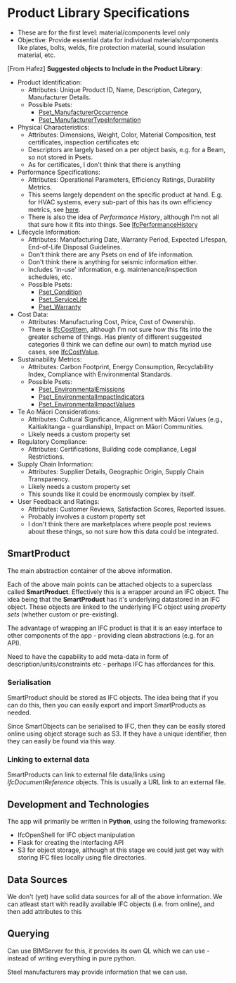 # Product Library Specifications

* These are for the first level: material/components level only
* Objective: Provide essential data for individual materials/components like plates, bolts, welds, fire protection
  material, sound insulation material, etc.

[From Hafez] **Suggested objects to Include in the Product Library**:

* Product Identification:
    * Attributes: Unique Product ID, Name, Description, Category, Manufacturer Details.
    * Possible Psets:
        * [Pset_ManufacturerOccurrence](https://ifc43-docs.standards.buildingsmart.org/IFC/RELEASE/IFC4x3/HTML/lexical/Pset_ManufacturerOccurrence.htm)
        * [Pset_ManufacturerTypeInformation](https://ifc43-docs.standards.buildingsmart.org/IFC/RELEASE/IFC4x3/HTML/lexical/Pset_ManufacturerTypeInformation.htm)
* Physical Characteristics:
    * Attributes: Dimensions, Weight, Color, Material Composition, test certificates, inspection certificates etc
    * Descriptors are largely based on a per object basis, e.g. for a Beam, so not stored in Psets.
    * As for certificates, I don't think that there is anything
* Performance Specifications:
  * Attributes: Operational Parameters, Efficiency Ratings, Durability Metrics.
  * This seems largely dependent on the specific product at hand. E.g. for HVAC systems, every sub-part of this has its own efficiency metrics, see [here](https://ifc43-docs.standards.buildingsmart.org/IFC/RELEASE/IFC4x3/HTML/ifchvacdomain/content.html). 
  * There is also the idea of *Performance History*, although I'm not all that sure how it fits into things. See [IfcPerformanceHistory](https://ifc43-docs.standards.buildingsmart.org/IFC/RELEASE/IFC4x3/HTML/lexical/IfcPerformanceHistory.htm)
* Lifecycle Information:
    * Attributes: Manufacturing Date, Warranty Period, Expected Lifespan, End-of-Life Disposal Guidelines.
    * Don't think there are any Psets on end of life information.
    * Don't think there is anything for seismic information either.
    * Includes 'in-use' information, e.g. maintenance/inspection schedules, etc.
    * Possible Psets:
        * [Pset_Condition](https://ifc43-docs.standards.buildingsmart.org/IFC/RELEASE/IFC4x3/HTML/lexical/Pset_Condition.htm)
        * [Pset_ServiceLife](https://ifc43-docs.standards.buildingsmart.org/IFC/RELEASE/IFC4x3/HTML/lexical/Pset_ServiceLife.htm)
        * [Pset_Warranty](https://ifc43-docs.standards.buildingsmart.org/IFC/RELEASE/IFC4x3/HTML/lexical/Pset_Warranty.htm)
* Cost Data:
  * Attributes: Manufacturing Cost, Price, Cost of Ownership.
  * There is [IfcCostItem](https://ifc43-docs.standards.buildingsmart.org/IFC/RELEASE/IFC4x3/HTML/lexical/IfcCostItem.htm), although I'm not sure how this fits into the greater scheme of things. Has plenty of different suggested categories (I think we can define our own) to match myriad use cases, see [IfcCostValue](https://ifc43-docs.standards.buildingsmart.org/IFC/RELEASE/IFC4x3/HTML/lexical/IfcCostValue.htm).
* Sustainability Metrics:
    * Attributes: Carbon Footprint, Energy Consumption, Recyclability Index, Compliance with Environmental Standards.
    * Possible Psets:
        * [Pset_EnvironmentalEmissions](https://ifc43-docs.standards.buildingsmart.org/IFC/RELEASE/IFC4x3/HTML/lexical/Pset_EnvironmentalEmissions.htm)
        * [Pset_EnvironmentalImpactIndicators](https://ifc43-docs.standards.buildingsmart.org/IFC/RELEASE/IFC4x3/HTML/lexical/Pset_EnvironmentalImpactIndicators.htm)
        * [Pset_EnvironmentalImpactValues](https://ifc43-docs.standards.buildingsmart.org/IFC/RELEASE/IFC4x3/HTML/lexical/Pset_EnvironmentalImpactValues.htm)
* Te Ao Māori Considerations:
    * Attributes: Cultural Significance, Alignment with Māori Values (e.g., Kaitiakitanga - guardianship), Impact on
      Māori Communities.
    * Likely needs a custom property set
* Regulatory Compliance:
    * Attributes: Certifications, Building code compliance, Legal Restrictions.
* Supply Chain Information:
  * Attributes: Supplier Details, Geographic Origin, Supply Chain Transparency.
  * Likely needs a custom property set
  * This sounds like it could be enormously complex by itself.
* User Feedback and Ratings:
    * Attributes: Customer Reviews, Satisfaction Scores, Reported Issues.
    * Probably involves a custom property set
    * I don't think there are marketplaces where people post reviews about these things, so not sure how this data could
      be integrated.

## SmartProduct

The main abstraction container of the above information.

Each of the above main points can be attached objects to a superclass called **SmartProduct**. Effectively this is a
wrapper around an IFC object. The idea being that the **SmartProduct** has it's underlying datastored in an IFC object.
These objects are linked to the underlying IFC object using *property sets* (whether custom or pre-existing).

The advantage of wrapping an IFC product is that it is an easy interface to other components of the app - providing
clean abstractions (e.g. for an API).

Need to have the capability to add meta-data in form of description/units/constraints etc - perhaps IFC has affordances
for this.

### Serialisation

SmartProduct should be stored as IFC objects. The idea being that if you can do this, then you can easily export and
import SmartProducts as needed.

Since SmartObjects can be serialised to IFC, then they can be easily stored online using object storage such as S3. If
they have a unique identifier, then they can easily be found via this way.

### Linking to external data

SmartProducts can link to external file data/links using *IfcDocumentReference* objects. This is usually a URL link to
an external file.

## Development and Technologies

The app will primarily be written in **Python**, using the following frameworks:

* IfcOpenShell for IFC object manipulation
* Flask for creating the interfacing API
* S3 for object storage, although at this stage we could just get way with storing IFC files locally using file
  directories.

## Data Sources

We don't (yet) have solid data sources for all of the above information. We can atleast start with readily available IFC
objects (i.e. from online), and then add attributes to this

## Querying

Can use BIMServer for this, it provides its own QL which we can use - instead of writing everything in pure python.

Steel manufacturers may provide information that we can use. 
